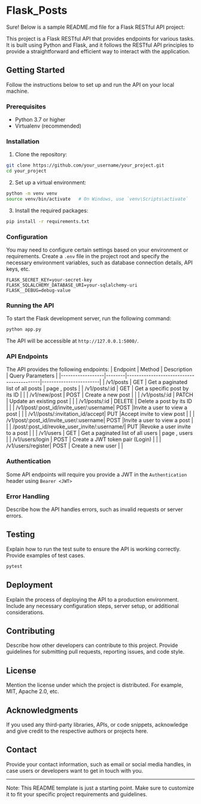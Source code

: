 # Flask_Posts
Sure! Below is a sample README.md file for a Flask RESTful API project:

This project is a Flask RESTful API that provides endpoints for various tasks. It is built using Python and Flask, and it follows the RESTful API principles to provide a straightforward and efficient way to interact with the application.

## Getting Started

Follow the instructions below to set up and run the API on your local machine.

### Prerequisites

- Python 3.7 or higher
- Virtualenv (recommended)

### Installation

1. Clone the repository:

```bash
git clone https://github.com/your_username/your_project.git
cd your_project
```

2. Set up a virtual environment:

```bash
python -m venv venv
source venv/bin/activate   # On Windows, use `venv\Scripts\activate`
```

3. Install the required packages:

```bash
pip install -r requirements.txt
```

### Configuration

You may need to configure certain settings based on your environment or requirements. Create a `.env` file in the project root and specify the necessary environment variables, such as database connection details, API keys, etc.

```plaintext
FLASK_SECRET_KEY=your-secret-key
FLASK_SQLALCHEMY_DATABASE_URI=your-sqlalchemy-uri
FLASK__DEBUG=debug-value

```

### Running the API

To start the Flask development server, run the following command:

```bash
python app.py
```

The API will be accessible at `http://127.0.0.1:5000/`.

### API Endpoints

The API provides the following endpoints:
| Endpoint         | Method | Description                              | Query Parameters       |
|------------------|--------|------------------------------------------|------------------------|
| /v1/posts       | GET    | Get a paginated list of all posts        | page , posts      |
| /v1/posts/:id   | GET    | Get a specific post by its ID            |                        |
| /v1/new/post       | POST   | Create a new post                        |                        |
| /v1/posts/:id   | PATCH    | Update an existing post                |                        |
| /v1/posts/:id   | DELETE | Delete a post by its ID                  |                        |
| /v1/post/:post_id/invite_user/:username| POST |Invite a user to view a post |                |
| /v1//posts/:invitation_id/accept| PUT |Accept invite to view post |                |
| /v1/post/:post_id/invite_user/:username| POST |Invite a user to view a post |                |
| /post/:post_id/revoke_user_invite/:username/| PUT |Revoke a user invite to a post |                |
| /v1/users       | GET    | Get a paginated list of all users                  |   page , users           |
| /v1/users/login   | POST | Create a JWT token pair (Login)          |                         |
| /v1/users/register| POST   | Create a new user                      |                        |



### Authentication

Some API endpoints will require you provide a JWT in the ```Authentication``` header using ```Bearer <JWT>```
### Error Handling

Describe how the API handles errors, such as invalid requests or server errors.

## Testing

Explain how to run the test suite to ensure the API is working correctly. Provide examples of test cases.

```bash
pytest
```

## Deployment

Explain the process of deploying the API to a production environment. Include any necessary configuration steps, server setup, or additional considerations.

## Contributing

Describe how other developers can contribute to this project. Provide guidelines for submitting pull requests, reporting issues, and code style.

## License

Mention the license under which the project is distributed. For example, MIT, Apache 2.0, etc.

## Acknowledgments

If you used any third-party libraries, APIs, or code snippets, acknowledge and give credit to the respective authors or projects here.

## Contact

Provide your contact information, such as email or social media handles, in case users or developers want to get in touch with you.

---

Note: This README template is just a starting point. Make sure to customize it to fit your specific project requirements and guidelines.
